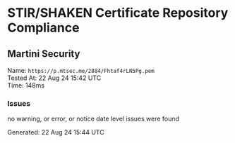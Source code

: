 # STIR/SHAKEN Certificate Repository Compliance

## Martini Security

Name: `https://p.mtsec.me/2884/Fhtaf4rLN5Pg.pem`\
Tested At: 22 Aug 24 15:42 UTC\
Time: 148ms

### Issues

no warning, or error, or notice date level issues were found

Generated: 22 Aug 24 15:44 UTC